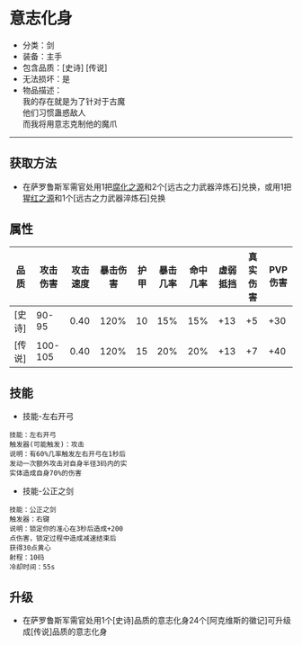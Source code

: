# 意志化身
* 分类：剑
* 装备：主手
* 包含品质：[史诗] [传说]
* 无法损坏：是
* 物品描述：<br/>我的存在就是为了针对于古魔<br/>他们习惯蛊惑敌人<br/>而我将用意志克制他的魔爪
---
## 获取方法
* 在萨罗鲁斯军需官处用1把<a href="https://github.com/LeafletXD/Minecraft-Yuanchu-Server-Wiki/blob/main/Wiki/RPG%E9%81%93%E5%85%B7/%E8%BF%91%E6%88%98%E6%AD%A6%E5%99%A8/%E5%89%91/%E8%85%90%E5%8C%96%E4%B9%8B%E6%BA%90.md">腐化之源<a/>和2个[远古之力武器淬炼石]兑换，或用1把<a href="https://github.com/LeafletXD/Minecraft-Yuanchu-Server-Wiki/blob/main/Wiki/RPG%E9%81%93%E5%85%B7/%E8%BF%91%E6%88%98%E6%AD%A6%E5%99%A8/%E5%89%91/%E7%8C%A9%E7%BA%A2%E4%B9%8B%E6%BA%90.md">猩红之源<a/>和1个[远古之力武器淬炼石]兑换
## 属性
|品质|攻击伤害|攻击速度|暴击伤害|护甲|暴击几率|命中几率|虚弱抵挡|真实伤害|PVP伤害|
|----|----|----|----|----|----|----|----|----|----|
|[史诗]|90-95|0.40|120%|10|15%|15%|+13|+5|+30|
|[传说]|100-105|0.40|120%|15|20%|20%|+13|+7|+40|
## 技能
* 技能-左右开弓
```
技能：左右开弓
触发器(可能触发)：攻击
说明：有60%几率触发左右开弓在1秒后
发动一次额外攻击对自身半径3码内的实
实体造成自身70%的伤害
```
* 技能-公正之剑
```
技能：公正之剑
触发器：右键
说明：锁定你的准心在3秒后造成+200
点伤害，锁定过程中造成减速结束后
获得30点黄心
射程：10码
冷却时间：55s
```
## 升级
* 在萨罗鲁斯军需官处用1个[史诗]品质的意志化身24个[阿克维斯的徽记]可升级成[传说]品质的意志化身
